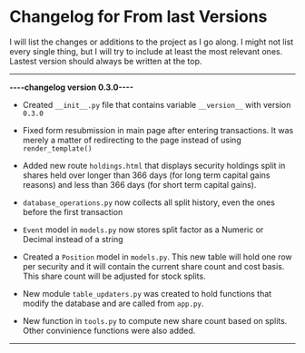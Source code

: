 # Changelog for From last Versions

I will list the changes or additions to the project as I go along. I might not list every single thing, but I will try to include at least the most relevant ones. Lastest version should always be written at the top.

---
**----changelog version 0.3.0----**
- Created `__init__.py` file that contains variable `__version__` with version `0.3.0`
- Fixed form resubmission in main page after entering transactions. It was merely a matter of redirecting to the page instead of using `render_template()`
- Added new route `holdings.html` that displays security holdings split in shares held over longer than 366 days (for long term capital gains reasons) and less than 366 days (for short term capital gains).
- `database_operations.py` now collects all split history, even the ones before the first transaction
- `Event` model in `models.py` now stores split factor as a Numeric or Decimal instead of a string
- Created a `Position` model in `models.py`. This new table will hold one row per security and it will contain the current share count and cost basis. This share count will be adjusted for stock splits.

- New module `table_updaters.py` was created to hold functions that modify the database and are called from `app.py`. 
- New function in `tools.py` to compute new share count based on splits. Other convinience functions were also added.
---